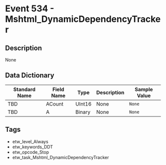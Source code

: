 # Event 534 - Mshtml_DynamicDependencyTracker

## Description
None

## Data Dictionary
|Standard Name|Field Name|Type|Description|Sample Value|
|---|---|---|---|---|
|TBD|ACount|UInt16|None|`None`|
|TBD|A|Binary|None|`None`|

## Tags
* etw_level_Always
* etw_keywords_DDT
* etw_opcode_Stop
* etw_task_Mshtml_DynamicDependencyTracker